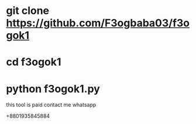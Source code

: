 # git clone https://github.com/F3ogbaba03/f3ogok1

# cd f3ogok1

# python f3ogok1.py

this tool is paid
contact me whatsapp

+8801935845884
